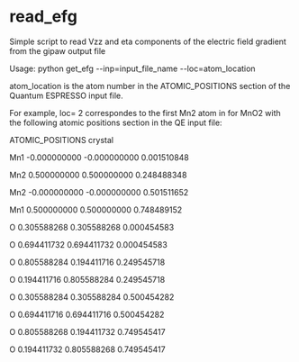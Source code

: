 # read_efg
Simple script to read Vzz and eta components of the electric field gradient from the gipaw output file

Usage: python get_efg --inp=input_file_name --loc=atom_location

atom_location is the atom number in the ATOMIC_POSITIONS section of the Quantum ESPRESSO input file.

For example, loc= 2 correspondes to the first Mn2 atom in for MnO2 with the following atomic positions section in the QE input file:

ATOMIC_POSITIONS crystal

 Mn1 -0.000000000 -0.000000000 0.001510848
 
 Mn2  0.500000000  0.500000000 0.248488348
 
 Mn2 -0.000000000 -0.000000000 0.501511652
 
 Mn1  0.500000000  0.500000000 0.748489152
 
   O  0.305588268  0.305588268 0.000454583
   
   O  0.694411732  0.694411732 0.000454583
   
   O  0.805588284  0.194411716 0.249545718
   
   O  0.194411716  0.805588284 0.249545718
   
   O  0.305588284  0.305588284 0.500454282
   
   O  0.694411716  0.694411716 0.500454282
   
   O  0.805588268  0.194411732 0.749545417
   
   O  0.194411732  0.805588268 0.749545417
   
